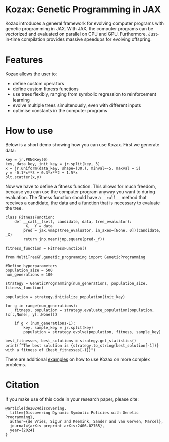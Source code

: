 # Kozax: Genetic Programming in JAX
Kozax introduces a general framework for evolving computer programs with genetic programming in JAX. With JAX, the computer programs can be vectorized and evaluated on parallel on CPU and GPU. Furthermore, Just-in-time compilation provides massive speedups for evolving offspring.

# Features
Kozax allows the user to:
- define custom operators
- define custom fitness functions
- use trees flexibly, ranging from symbolic regression to reinforcement learning
- evolve multiple trees simultenously, even with different inputs
- optimise constants in the computer programs

# How to use
Below is a short demo showing how you can use Kozax. First we generate data:
```
key = jr.PRNGKey(0)
key, data_key, init_key = jr.split(key, 3)
x = jr.uniform(data_key, shape=(30,), minval=-5, maxval = 5)
y = -0.1*x**3 + 0.3*x**2 + 1.5*x
plt.scatter(x,y)
```

Now we have to define a fitness function. This allows for much freedom, because you can use the computer program anyway you want to during evaluation. The fitness function should have a `__call__` method that receives a candidate, the data and a function that is necessary to evaluate the tree.
```
class FitnessFunction:
    def __call__(self, candidate, data, tree_evaluator):
        _X, _Y = data
        pred = jax.vmap(tree_evaluator, in_axes=[None, 0])(candidate, _X)
        return jnp.mean(jnp.square(pred-_Y))

fitness_function = FitnessFunction()
```

```
from MultiTreeGP.genetic_programming import GeneticProgramming

#Define hyperparameters
population_size = 500
num_generations = 100

strategy = GeneticProgramming(num_generations, population_size, fitness_function)

population = strategy.initialize_population(init_key)

for g in range(num_generations):
    fitness, population = strategy.evaluate_population(population, (x[:,None], y[:,None]))

    if g < (num_generations-1):
        key, sample_key = jr.split(key)
        population = strategy.evolve(population, fitness, sample_key)

best_fitnesses, best_solutions = strategy.get_statistics()
print(f"The best solution is {strategy.to_string(best_solution[-1])} with a fitness of {best_fitnesses[-1]}")
```

There are additional [examples](https://github.com/sdevries0/Kozax/tree/main/examples) on how to use Kozax on more complex problems.


# Citation
If you make use of this code in your research paper, please cite:
```
@article{de2024discovering,
  title={Discovering Dynamic Symbolic Policies with Genetic Programming},
  author={de Vries, Sigur and Keemink, Sander and van Gerven, Marcel},
  journal={arXiv preprint arXiv:2406.02765},
  year={2024}
}
```
